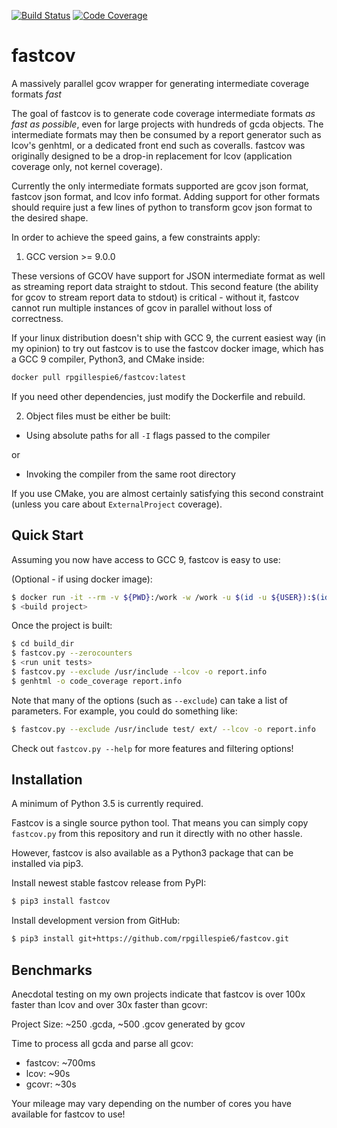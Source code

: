 [![Build Status](https://travis-ci.com/RPGillespie6/fastcov.svg?branch=master)](https://travis-ci.com/RPGillespie6/fastcov)
[![Code Coverage](https://img.shields.io/codecov/c/github/rpgillespie6/fastcov.svg)](https://codecov.io/gh/RPGillespie6/fastcov)

# fastcov
A massively parallel gcov wrapper for generating intermediate coverage formats *fast*

The goal of fastcov is to generate code coverage intermediate formats *as fast as possible*, even for large projects with hundreds of gcda objects. The intermediate formats may then be consumed by a report generator such as lcov's genhtml, or a dedicated front end such as coveralls. fastcov was originally designed to be a drop-in replacement for lcov (application coverage only, not kernel coverage).

Currently the only intermediate formats supported are gcov json format, fastcov json format, and lcov info format. Adding support for other formats should require just a few lines of python to transform gcov json format to the desired shape.

In order to achieve the speed gains, a few constraints apply:

1. GCC version >= 9.0.0

These versions of GCOV have support for JSON intermediate format as well as streaming report data straight to stdout. This second feature (the ability for gcov to stream report data to stdout) is critical - without it, fastcov cannot run multiple instances of gcov in parallel without loss of correctness.

If your linux distribution doesn't ship with GCC 9, the current easiest way (in my opinion) to try out fastcov is to use the fastcov docker image, which has a GCC 9 compiler, Python3, and CMake inside:

```bash
docker pull rpgillespie6/fastcov:latest
```

If you need other dependencies, just modify the Dockerfile and rebuild.

2. Object files must be either be built:

- Using absolute paths for all `-I` flags passed to the compiler

or

- Invoking the compiler from the same root directory

If you use CMake, you are almost certainly satisfying this second constraint (unless you care about `ExternalProject` coverage).

## Quick Start

Assuming you now have access to GCC 9, fastcov is easy to use:

(Optional - if using docker image):
```bash
$ docker run -it --rm -v ${PWD}:/work -w /work -u $(id -u ${USER}):$(id -g ${USER}) rpgillespie6/fastcov
$ <build project>
```

Once the project is built:
```bash
$ cd build_dir
$ fastcov.py --zerocounters
$ <run unit tests>
$ fastcov.py --exclude /usr/include --lcov -o report.info
$ genhtml -o code_coverage report.info
```

Note that many of the options (such as `--exclude`) can take a list of parameters. For example, you could do something like:

```bash
$ fastcov.py --exclude /usr/include test/ ext/ --lcov -o report.info
```

Check out `fastcov.py --help` for more features and filtering options!

## Installation

A minimum of Python 3.5 is currently required.

Fastcov is a single source python tool. That means you can simply copy `fastcov.py` from this repository and run it directly with no other hassle.

However, fastcov is also available as a Python3 package that can be installed via pip3.

Install newest stable fastcov release from PyPI:

```bash
$ pip3 install fastcov
```

Install development version from GitHub:

```bash
$ pip3 install git+https://github.com/rpgillespie6/fastcov.git
```

## Benchmarks

Anecdotal testing on my own projects indicate that fastcov is over 100x faster than lcov and over 30x faster than gcovr:

Project Size: ~250 .gcda, ~500 .gcov generated by gcov

Time to process all gcda and parse all gcov:

- fastcov: ~700ms
- lcov:    ~90s
- gcovr:   ~30s

Your mileage may vary depending on the number of cores you have available for fastcov to use!